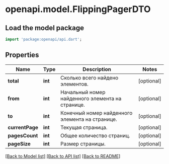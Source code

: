 # openapi.model.FlippingPagerDTO

## Load the model package
```dart
import 'package:openapi/api.dart';
```

## Properties
Name | Type | Description | Notes
------------ | ------------- | ------------- | -------------
**total** | **int** | Сколько всего найдено элементов. | [optional] 
**from** | **int** | Начальный номер найденного элемента на странице. | [optional] 
**to** | **int** | Конечный номер найденного элемента на странице. | [optional] 
**currentPage** | **int** | Текущая страница. | [optional] 
**pagesCount** | **int** | Общее количество страниц. | [optional] 
**pageSize** | **int** | Размер страницы. | [optional] 

[[Back to Model list]](../README.md#documentation-for-models) [[Back to API list]](../README.md#documentation-for-api-endpoints) [[Back to README]](../README.md)


